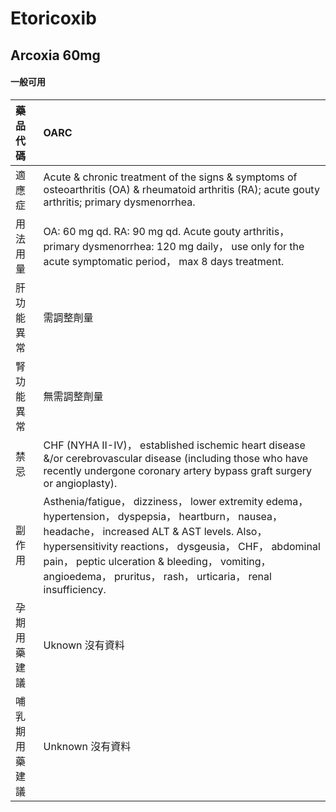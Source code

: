 # Etoricoxib

## Arcoxia 60mg

#### 一般可用

| 藥品代碼       | OARC                                                                                                                                                                                                                                                                                                                           |
|:---------------|:-------------------------------------------------------------------------------------------------------------------------------------------------------------------------------------------------------------------------------------------------------------------------------------------------------------------------------|
| 適應症         | Acute & chronic treatment of the signs & symptoms of osteoarthritis (OA) & rheumatoid arthritis (RA); acute gouty arthritis; primary dysmenorrhea.                                                                                                                                                                             |
| 用法用量       | OA: 60 mg qd. RA: 90 mg qd. Acute gouty arthritis， primary dysmenorrhea: 120 mg daily， use only for the acute symptomatic period， max 8 days treatment.                                                                                                                                                                     |
| 肝功能異常     | 需調整劑量                                                                                                                                                                                                                                                                                                                     |
| 腎功能異常     | 無需調整劑量                                                                                                                                                                                                                                                                                                                   |
| 禁忌           | CHF (NYHA II-IV)， established ischemic heart disease &/or cerebrovascular disease (including those who have recently undergone coronary artery bypass graft surgery or angioplasty).                                                                                                                                          |
| 副作用         | Asthenia/fatigue， dizziness， lower extremity edema， hypertension， dyspepsia， heartburn， nausea， headache， increased ALT & AST levels. Also， hypersensitivity reactions， dysgeusia， CHF， abdominal pain， peptic ulceration & bleeding， vomiting， angioedema， pruritus， rash， urticaria， renal insufficiency. |
| 孕期用藥建議   | Uknown 沒有資料                                                                                                                                                                                                                                                                                                                |
| 哺乳期用藥建議 | Unknown 沒有資料                                                                                                                                                                                                                                                                                                               |

